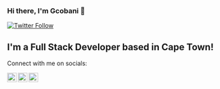 ### Hi there, I'm Gcobani  👋


[![Twitter Follow](https://img.shields.io/twitter/follow/Gcob4ni?color=1DA1F2&logo=twitter&style=for-the-badge)](https://twitter.com/intent/follow?screen_name=Gcob4ni)

## I'm a Full Stack Developer based in Cape Town!


Connect with me on socials:

[<img align="left" alt="Gcob4ni | Twitter" width="22px" src="https://cdn.jsdelivr.net/npm/simple-icons@v3/icons/twitter.svg" />][twitter]
[<img align="left" alt="codeSTACKr | LinkedIn" width="22px" src="https://cdn.jsdelivr.net/npm/simple-icons@v3/icons/linkedin.svg" />][linkedin]
[<img align="left" alt="codeSTACKr | Instagram" width="22px" src="https://cdn.jsdelivr.net/npm/simple-icons@v3/icons/instagram.svg" />][instagram]

<br />

[twitter]: https://twitter.com/Gcob4ni
[instagram]: https://instagram.com/Gcob4ni
[linkedin]: https://linkedin.com/in/poswa-gcobani
<!--
**Gcobani/Gcobani** is a ✨ _special_ ✨ repository because its `README.md` (this file) appears on your GitHub profile.

Here are some ideas to get you started:

- 🔭 I’m currently working on ...
- 🌱 I’m currently learning ...
- 👯 I’m looking to collaborate on ...
- 🤔 I’m looking for help with ...
- 💬 Ask me about ...
- 📫 How to reach me: ...
- 😄 Pronouns: ...
- ⚡ Fun fact: ...
-->
